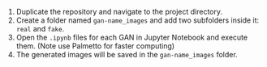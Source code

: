 1) Duplicate the repository and navigate to the project directory.
2) Create a folder named `gan-name_images` and add two subfolders inside it: `real` and `fake`.
3) Open the `.ipynb` files for each GAN in Jupyter Notebook and execute them. (Note use Palmetto for faster computing)
4) The generated images will be saved in the `gan-name_images` folder.
